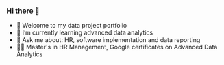 ### Hi there 👋
- 🔭 Welcome to my data project portfolio
- 🌱 I’m currently learning advanced data analytics
- 💬 Ask me about: HR, software implementation and data reporting
- 🧑‍🎓 Master's in HR Management, Google certificates on Advanced Data Analytics
